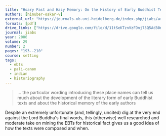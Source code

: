 ```yaml
---
title: "Hoary Past and Hazy Memory: On the History of Early Buddhist Texts"
authors: [hinuber-oskar-v]
external_url: "https://journals.ub.uni-heidelberg.de/index.php/jiabs/article/view/8977/2870/0"
formats: [pdf]
drive_links: ["https://drive.google.com/file/d/11tSeKTznVzFDnj73Q5Ad30nMC0UicGQk/view?usp=drivesdk"]
journal: jiabs
year: 2006
volume: 29
number: 2
pages: "193--210"
course: setting
tags:
  - ebts
  - pali-canon
  - indian
  - historiography
---
```


> … the particular wording introducing these place names can tell us much about the development of the literary form of early Buddhist texts and about the historical memory of the early authors

Despite an extremely unfortunate (and, tellingly, uncited) dig at the very end against the Lord Buddha's final words, this (otherwise) well researched and moderate take on mining the EBTs for historical fact gives us a good idea of how the texts were composed and when.

